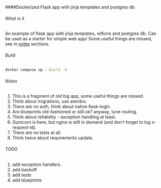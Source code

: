 ####Dockerized Flask app with jinja templates and postgres db.

###### What is it
An example of flask app with jinja templates, wtform  and postgres db. Can be used as a starter for simple web app/ Some useful things are missed, see in [notes](#Notes) sections.

###### Build
```bash 
docker compose up --build -d
```

###### Notes
1. This is a fragment of old big app, some useful things are missed.
2. Think about migrations, use alembic.
3. There are no auth, think about native flask-login.
4. Are blueprints old-fashioned or still ok? anyway, tune routing.
5. Think about reliability - exception handling at least. 
6. Gunicorn is here, but nginx is still in demand (and don't forget to log x-request-id).
7. There are no tests at all.
8. Think twice about requirements update.


###### TODO
1. add exception handlers.
2. add backoff
3. add tests
4. add blueprints
